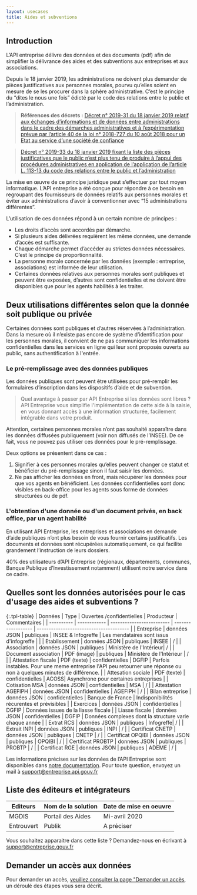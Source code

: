 ```yaml
---
layout: usecases
title: Aides et subventions
---
```


## Introduction

L’API entreprise délivre des données et des documents (pdf) afin de simplifier la délivrance des aides et des subventions aux entreprises et aux associations.

Depuis le 18 janvier 2019, les administrations ne doivent plus demander de pièces justificatives aux personnes morales, pourvu qu’elles soient en mesure de se les procurer dans la sphère administrative. C’est le principe du “dites le nous une fois” édicté par le code des relations entre le public et l’administration.

> **Références des décrets :**
> [Décret n° 2019-31 du 18 janvier 2019 relatif aux échanges d’informations et de données entre administrations dans le cadre des démarches administratives et à l’expérimentation prévue par l’article 40 de la loi n° 2018-727 du 10 août 2018 pour un Etat au service d’une société de confiance](https://https://www.legifrance.gouv.fr/eli/decret/2019/1/18/CPAJ1832097D/jo/texte)

> [Décret n° 2019-33 du 18 janvier 2019 fixant la liste des pièces justificatives que le public n’est plus tenu de produire à l’appui des procédures administratives en application de l’application de l’article L. 113-13 du code des relations entre le public et l’administration](https://https://www.legifrance.gouv.fr/affichTexte.do;jsessionid=545051CE2BCBB4B31C7610D89872D330.tplgfr23s_1?cidTexte=JORFTEXT000038029642&dateTexte=&oldAction=rechJO&categorieLien=id&idJO=JORFCONT000038029181)

La mise en œuvre de ce principe juridique peut s’effectuer par tout moyen informatique. L’API entreprise a été conçue pour répondre à ce besoin en regroupant des fournisseurs de données relatifs aux personnes morales et éviter aux administrations d’avoir à conventionner avec “15 administrations différentes”.

L’utilisation de ces données répond à un certain nombre de principes :
* Les droits d’accès sont accordés par démarche.
* Si plusieurs aides délivrées requièrent les même données, une demande d’accès est suffisante.
* Chaque démarche permet d’accéder au strictes données nécessaires. C’est le principe de proportionnalité.
* La personne morale concernée par les données (exemple : entreprise, associations) est informée de leur utilisation.
* Certaines données relatives aux personnes morales sont publiques et peuvent être exposées, d’autres sont confidentielles et ne doivent être disponibles que pour les agents habilités à les traiter.

## Deux utilisations différentes selon que la donnée soit publique ou privée

Certaines données sont publiques et d’autres réservées à l’administration. Dans la mesure où il n’existe pas encore de système d’identification pour les personnes morales, il convient de ne pas communiquer les informations confidentielles dans les services en ligne qui leur sont proposés ouverts au public, sans authentification à l'entrée.

### Le pré-remplissage avec des données publiques

Les données publiques sont peuvent être utilisées pour pré-remplir les formulaires d’inscription dans les dispositifs d’aide et de subvention. 

> Quel avantage à passer par API Entreprise si les données sont libres ? API Entreprise vous simplifie l'implémentation de cette aide à la saisie, en vous donnant accès à une information structurée, facilement intégrable dans votre produit.

Attention, certaines personnes morales n’ont pas souhaité apparaître dans les données diffusées publiquement (voir non diffusés de l’INSEE). De ce fait, vous ne pouvez pas utiliser ces données pour le pré-remplissage. 

Deux options se présentent dans ce cas :

1. Signifier à ces personnes morales qu’elles peuvent changer ce statut et bénéficier du pré-remplissage sinon il faut saisir les données.
2. Ne pas afficher les données en front, mais récupérer les données pour que vos agents en bénéficient.
Les données confidentielles sont donc visibles en back-office pour les agents sous forme de données structurées ou de pdf.

### L'obtention d'une donnée ou d'un document privés, en back office, par un agent habilité
    
En utilisant API Entreprise, les entreprises et associations en demande d’aide publiques n’ont plus besoin de vous fournir certains justificatifs. Les documents et données sont récupérées automatiquement, ce qui facilite grandement l’instruction de leurs dossiers.

40% des utilisateurs  d’API Entreprise (régionaux, départements, communes, Banque Publique d’Investissement  notamment) utilisent notre service dans ce cadre.

## Quelles sont les données autorisées pour le cas d'usage des aides et subventions ? 


{:.tpl-table}
| Données    | Type         | Ouvertes /confidentielles | Producteur         | Commentaires                            |
| ---------- | ------------ | ------------------------- | ------------------ | --------------------------------------- |
| Entreprise | données JSON | publiques                 | INSEE & Infogreffe | Les mendataires sont issus d'infogreffe |                                       |
| Etablissement | données JSON | publiques  | INSEE | / |
| Association | données JSON | publiques  | Ministère de l'Intérieur| / |
| Document association | PDF (image) | publiques  | Ministère de l'Intérieur | / |
| Attestation fiscale | PDF (texte) | confidentielles  | DGFIP | Parfois instables. Pour une meme entreprise l'API peu retourner une réponse ou non à quelques minutes de différence. |
| Attesation sociale | PDF (texte) | confidentielles  | ACOSS| Asynchrone pour certaines entreprises |
| Cotisation MSA | données JSON | confidentielles  | MSA | / |
| Attestation AGEFIPH | données JSON | confidentielles  | AGEFIPH | / |
| Bilan entreprise | données JSON | confidentielles  | Banque de France | Indisponibilités récurentes et prévisibles |
| Exercices | données JSON | confidentielles  | DGFIP | Données issues de la liasse fiscale |
| Liasse fiscale | données JSON | confidentielles  | DGFIP | Données complexes dont la structure varie chaque année |
| Extrat RCS | données JSON | publiques | Infogreffe| / |
| Extrait INPI | données JSON | publiques  | INPI | / |
| Certificat CNETP | données JSON | publiques  | CNETP | / |
| Certificat OPQIBI | données JSON | publiques  | OPQIBI | / |
| Certificat PROBTP | données JSON | publiques  | PROBTP | / |
| Certificat RGE | données JSON | publiques  | ADEME | / |

Les informations précises sur les données de l’API Entreprise sont disponibles dans [notre documentation](https://doc.entreprise.api.gouv.fr/#introduction).
Pour toute question, envoyez un mail à [support@entreprise.api.gouv.fr](support@entreprise.api.gouv.fr)

## Liste des éditeurs et intégrateurs


| Editeurs   | Nom de la solution | Date de mise en oeuvre |
| ---------- | ------------------ | ---------------------- |
| MGDIS      | Portail des Aides  | Mi-avril 2020          |
| Entrouvert | Publik             | A préciser             |

Vous souhaitez apparaitre dans cette liste ? Demandez-nous en écrivant à [support@entreprise.gouv.fr](support@entreprise.gouv.fr)

## Demander un accès aux données

Pour demander un accès, [veuillez consulter la page "Demander un accès](https://etalab.github.io/entreprise.api.gouv.fr/demander_un_acces/), un déroulé des étapes vous sera décrit.

       
